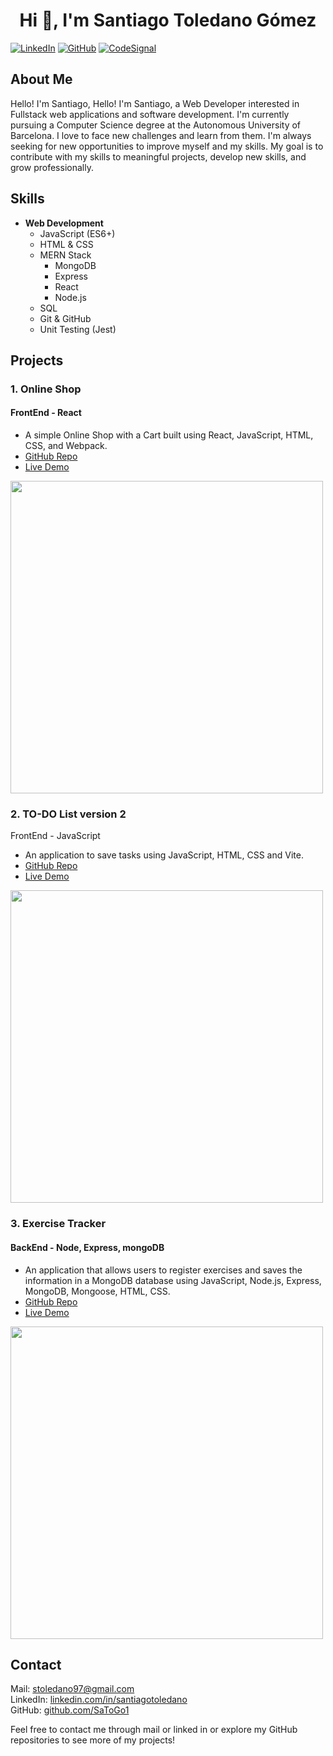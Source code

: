 <h1 align="center">Hi 👋, I'm Santiago Toledano Gómez</h1>  

[![LinkedIn](https://img.shields.io/badge/-LinkedIn-blue?style=flat-square&logo=linkedin&logoColor=white&link=https://linkedin.com/in/santiagotoledano)](https://linkedin.com/in/santiagotoledano)
[![GitHub](https://img.shields.io/badge/-GitHub-black?style=flat-square&logo=github&logoColor=white&link=https://github.com/SaToGo1)](https://github.com/SaToGo1)
[![CodeSignal](https://img.shields.io/badge/-CodeSignal-black?style=flat-square&logo=codesignal&logoColor=white&link=https://app.codesignal.com/profile/santiago_x7i)](https://app.codesignal.com/profile/santiago_x7i)

## About Me
Hello! I'm Santiago, Hello! I'm Santiago, a Web Developer interested in Fullstack web applications and software development. I'm currently pursuing a Computer Science degree at the Autonomous University of Barcelona.
I love to face new challenges and learn from them. I'm always seeking for new opportunities to improve myself and my skills.
My goal is to contribute with my skills to meaningful projects, develop new skills, and grow professionally.

## Skills
- **Web Development**
  - JavaScript (ES6+)
  - HTML & CSS
  - MERN Stack
    -  MongoDB
    -  Express
    -  React
    -  Node.js
  - SQL
  - Git & GitHub
  - Unit Testing (Jest)

## Projects
### 1. Online Shop
#### FrontEnd - React
- A simple Online Shop with a Cart built using React, JavaScript, HTML, CSS, and Webpack.							           	            		      
- [GitHub Repo](https://github.com/SaToGo1/shopping-cart)
- [Live Demo](https://satogo1.github.io/shopping-cart/)
<img src="https://github.com/SaToGo1/shopping-cart/assets/85353835/ad492f89-6be4-4243-9c86-fad7a67cc3b6" width="500px">

### 2. TO-DO List version 2 
FrontEnd - JavaScript
- An application to save tasks using JavaScript, HTML, CSS and Vite.
- [GitHub Repo](https://github.com/SaToGo1/todo-list-version2)
- [Live Demo](https://satogo1.github.io/todo-list-version2/)
<img src="https://github.com/SaToGo1/todo-list-version2/assets/85353835/0ac9d517-06db-40c7-9a75-98f16416b76c)" width="500px">

### 3. Exercise Tracker
#### BackEnd - Node, Express, mongoDB
- An application that allows users to register exercises and saves the information in a MongoDB database using JavaScript, Node.js, Express, MongoDB, Mongoose, HTML, CSS.
- [GitHub Repo](https://github.com/SaToGo1/project-exercisetracker)
- [Live Demo](https://project-exercisetracker.satogo.repl.co/)
<img src="https://github.com/SaToGo1/project-exercisetracker/assets/85353835/a7a8cfe7-dd1d-4f94-868d-624677ef2ae6" width="500px">

## Contact
Mail: stoledano97@gmail.com  
LinkedIn: [linkedin.com/in/santiagotoledano](https://linkedin.com/in/santiagotoledano)  
GitHub: [github.com/SaToGo1](https://github.com/SaToGo1)  

Feel free to contact me through mail or linked in or explore my GitHub repositories to see more of my projects!
